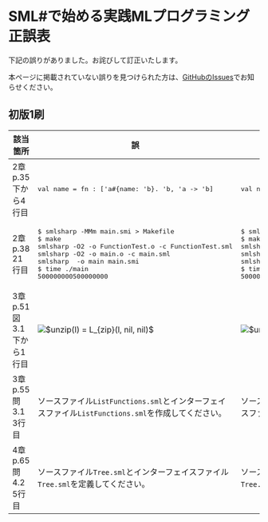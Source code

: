# SML#で始める実践MLプログラミング 正誤表

下記の誤りがありました。お詫びして訂正いたします。

本ページに掲載されていない誤りを見つけられた方は、[GitHubのIssues]でお知らせください。

[GitHubのIssues]: https://github.com/smlsharp/mlpractice-book/issues

## 初版1刷

<table>
<thead>
<tr><th>該当箇所</th><th>誤</th><th>正</th></tr>
</thead>
<tbody>

<tr>
<td>2章 p.35 下から4行目</td>
<td>
<pre>
val name = fn : ['a#{name: 'b}. 'b, 'a -> 'b]
</pre>
</td>
<td>
<pre>
val name = fn : ['a#{name: 'b}<strong>,</strong> 'b<strong>.</strong> 'a -> 'b]
</pre>
</td>
</tr>

<tr>
<td>2章 p.38 21行目</td>
<td>
<pre>
$ smlsharp -MMm main.smi &gt; Makefile
$ make
smlsharp -O2 -o FunctionTest.o -c FunctionTest.sml
smlsharp -O2 -o main.o -c main.sml
smlsharp  -o main main.smi
$ time ./main
500000000500000000
</pre>
</td>
<td>
<pre>
$ smlsharp -MMm <strong>Main.smi</strong> &gt; Makefile
$ make
smlsharp -O2 -o FunctionTest.o -c FunctionTest.sml
smlsharp -O2 -o <strong>Main.o</strong> -c <strong>Main.sml</strong>
smlsharp  -o <strong>Main</strong> <strong>Main.smi</strong>
$ time <strong>./Main</strong>
500000000500000000
</pre>
</td>
</tr>

<tr>
<td>3章 p.51 図3.1 下から1行目</td>
<td>
<img src="https://render.githubusercontent.com/render/math?math=unzip(l)=L_{zip}(l,nil,nil)" alt="$unzip(l) = L_{zip}(l, nil, nil)$">
</td>
<td>
<img src="https://render.githubusercontent.com/render/math?math=unzip(l)=L_{unzip}(l,\mathrm{nil},\mathrm{nil})" alt="$unzip(l) = L_{unzip}(l, \mathtt{nil}, \mathtt{nil})$">
</td>
</tr>

<tr>
<td>3章 p.55 問3.1 3行目</td>
<td>
<p>
ソースファイル<code>ListFunctions.sml</code>とインターフェイスファイル<code>ListFunctions.sml</code>を作成してください。
</p>
</td>
<td>
<p>
ソースファイル<code>ListFunctions.sml</code>とインターフェイスファイル<code>ListFunctions.<strong>smi</strong></code>を作成してください。
</p>
</td>
</tr>

<tr>
<td>4章 p.65 問4.2 5行目</td>
<td>
<p>
ソースファイル<code>Tree.sml</code>とインターフェイスファイル<code>Tree.sml</code>を定義してください。
</p>
</td>
<td>
<p>
ソースファイル<code>Tree.sml</code>とインターフェイスファイル<code>Tree.<strong>smi</strong></code>を<strong>作成</strong>してください。
</p>
</td>
</tr>

</tbody>
</table>
